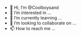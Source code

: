 - 👋 Hi, I’m @Coolboysand
- 👀 I’m interested in ...
- 🌱 I’m currently learning ...
- 💞️ I’m looking to collaborate on ...
- 📫 How to reach me ...

<!---
Coolboysand/Coolboysand is a ✨ special ✨ repository because its `README.md` (this file) appears on your GitHub profile.
You can click the Preview link to take a look at your changes.
--->

